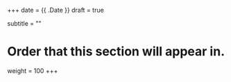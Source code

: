 +++
date = {{ .Date }}
draft = true

subtitle = ""

# Order that this section will appear in.
weight = 100
+++

